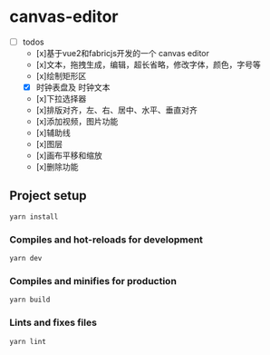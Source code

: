 # canvas-editor
- [ ] todos
    - [x]基于vue2和fabricjs开发的一个 canvas editor
    - [x]文本，拖拽生成，编辑，超长省略，修改字体，颜色，字号等
    - [x]绘制矩形区
    - [x] 时钟表盘及 时钟文本
    - [x]下拉选择器
    - [x]排版对齐，左、右、居中、水平、垂直对齐
    - [x]添加视频，图片功能
    - [x]辅助线
    - [x]图层
    - [x]画布平移和缩放
    - [x]删除功能
## Project setup
```
yarn install
```

### Compiles and hot-reloads for development
```
yarn dev
```

### Compiles and minifies for production
```
yarn build
```

### Lints and fixes files
```
yarn lint
```

